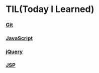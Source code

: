 # TIL(Today I Learned)

### [Git](https://github.com/yuseons/TIL/blob/master/git.md)

### [JavaScript](https://github.com/yuseons/TIL/blob/master/JavaScript.md)

### [jQuery](https://github.com/yuseons/TIL/blob/master/jQuery.md)

### [JSP](https://github.com/yuseons/TIL/blob/master/JSP.md)
